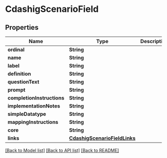 # CdashigScenarioField

## Properties
Name | Type | Description | Notes
------------ | ------------- | ------------- | -------------
**ordinal** | **String** |  | [optional] 
**name** | **String** |  | [optional] 
**label** | **String** |  | [optional] 
**definition** | **String** |  | [optional] 
**questionText** | **String** |  | [optional] 
**prompt** | **String** |  | [optional] 
**completionInstructions** | **String** |  | [optional] 
**implementationNotes** | **String** |  | [optional] 
**simpleDatatype** | **String** |  | [optional] 
**mappingInstructions** | **String** |  | [optional] 
**core** | **String** |  | [optional] 
**links** | [**CdashigScenarioFieldLinks**](CdashigScenarioFieldLinks.md) |  | [optional] 

[[Back to Model list]](../README.md#documentation-for-models) [[Back to API list]](../README.md#documentation-for-api-endpoints) [[Back to README]](../README.md)



